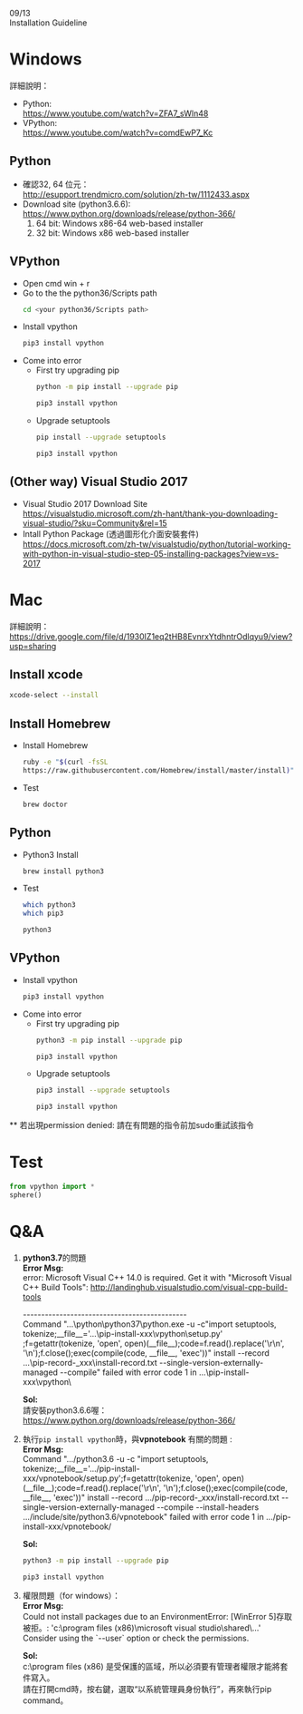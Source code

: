 09/13  
Installation Guideline  
# Windows
詳細說明：  
+ Python:  
https://www.youtube.com/watch?v=ZFA7_sWln48  
+ VPython:  
https://www.youtube.com/watch?v=comdEwP7_Kc  
 ## Python
 + 確認32, 64 位元：  
 http://esupport.trendmicro.com/solution/zh-tw/1112433.aspx  
 + Download site (python3.6.6): https://www.python.org/downloads/release/python-366/ 
     1. 64 bit: Windows x86-64 web-based installer
     2. 32 bit: Windows x86 web-based installer

## VPython
 + Open cmd
    win + r
 + Go to the the python36/Scripts path
     ```bash
     cd <your python36/Scripts path>
     ```
 + Install vpython
    ```bash
    pip3 install vpython
    ```
 + Come into error
     + First try upgrading pip
        ```bash
        python -m pip install --upgrade pip
        
        pip3 install vpython
        ```
     + Upgrade setuptools
        ```bash
        pip install --upgrade setuptools
        
        pip3 install vpython
        ```  
## (Other way) Visual Studio 2017
+ Visual Studio 2017 Download Site  
https://visualstudio.microsoft.com/zh-hant/thank-you-downloading-visual-studio/?sku=Community&rel=15
+ Intall Python Package (透過圖形化介面安裝套件)  
https://docs.microsoft.com/zh-tw/visualstudio/python/tutorial-working-with-python-in-visual-studio-step-05-installing-packages?view=vs-2017

# Mac
詳細說明：  
https://drive.google.com/file/d/1930IZ1eq2tHB8EvnrxYtdhntrOdlqyu9/view?usp=sharing  
## Install xcode
```bash
xcode-select --install
```
## Install Homebrew
 + Install Homebrew
    ```bash
    ruby -e "$(curl -fsSL
    https://raw.githubusercontent.com/Homebrew/install/master/install)"
    ```
 + Test
    ```bash
    brew doctor
    ```
## Python
 + Python3 Install
    ```bash
    brew install python3
    ```
 + Test
    ```bash
    which python3
    which pip3
    ```
    ```bash
    python3
    ```

## VPython
 + Install vpython
    ```bash
    pip3 install vpython
    ```
 + Come into error
     + First try upgrading pip
        ```bash
        python3 -m pip install --upgrade pip
        
        pip3 install vpython
        ```
     + Upgrade setuptools
        ```bash
        pip3 install --upgrade setuptools
        
        pip3 install vpython
        ```

** 若出現permission denied: 請在有問題的指令前加sudo重試該指令

# Test
```python
from vpython import *
sphere()
```

# Q&A
1. **python3.7**的問題  
    **Error Msg:**  
    error: Microsoft Visual C++ 14.0 is required. Get it with "Microsoft Visual C++ Build Tools": http://landinghub.visualstudio.com/visual-cpp-build-tools  

    \---------------------------------------------  
    Command "...\python\python37\python.exe -u -c"import setuptools, tokenize;\_\_file\_\_='...\\pip-install-xxx\\vpython\\setup.py' ;f=getattr(tokenize, 'open', open)(\_\_file\_\_);code=f.read().replace('\r\n', '\n');f.close();exec(compile(code, \_\_file\_\_, 'exec'))" install --record ...\pip-record-_xxx\install-record.txt --single-version-externally-managed --compile" failed with error code 1 in ...\pip-install-xxx\vpython\
    
    **Sol:**  
    請安裝python3.6.6喔：  
https://www.python.org/downloads/release/python-366/  

2. 執行`pip install vpython`時，與**vpnotebook** 有關的問題 :  
    **Error Msg:**  
    Command ".../python3.6 -u -c "import setuptools, tokenize;\_\_file\_\_='.../pip-install-xxx/vpnotebook/setup.py';f=getattr(tokenize, 'open', open)(\_\_file\_\_);code=f.read().replace('\r\n', '\n');f.close();exec(compile(code, \_\_file\_\_, 'exec'))" install --record .../pip-record-\_xxx/install-record.txt --single-version-externally-managed --compile --install-headers .../include/site/python3.6/vpnotebook" failed with error code 1 in .../pip-install-xxx/vpnotebook/
      
    **Sol:**  
    ```bash
    python3 -m pip install --upgrade pip

    pip3 install vpython
    ```  
3. 權限問題（for windows）：  
    **Error Msg:**  
    Could not install packages due to an EnvironmentError: [WinError 5]存取被拒。: 'c:\\program files (x86)\\microsoft visual studio\\shared\\...'  
    Consider using the \`--user\` option or check the permissions.
      
     **Sol:**  
     c:\program files (x86) 是受保護的區域，所以必須要有管理者權限才能將套件寫入。  
     請在打開cmd時，按右鍵，選取“以系統管理員身份執行”，再來執行pip command。  